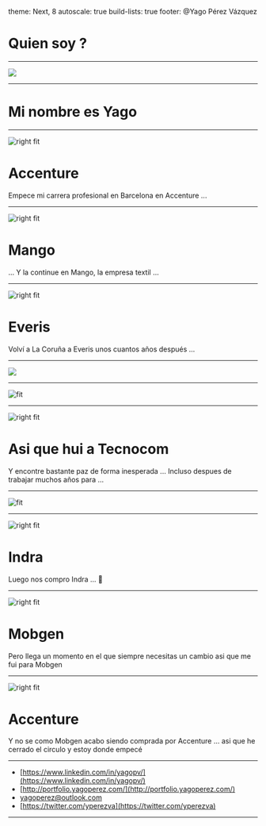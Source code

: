 theme: Next, 8
autoscale: true
build-lists: true
footer: @Yago Pérez Vázquez

# Quien soy ?

---

![](https://media.giphy.com/media/YdsVEhV2jVgvrMZxX3/giphy.gif)

---

# Mi nombre es Yago

---

![right fit](https://www.territorimac.com/wp-content/uploads/2017/08/what-is-accenture.jpg)

# Accenture

Empece mi carrera profesional en Barcelona en Accenture ...

---

![right fit](http://4.bp.blogspot.com/-ndgFUrHRX7s/UlwkWkk1CuI/AAAAAAAAAt0/pyZuValaJhU/s1600/mango-logo.jpg)

# Mango

... Y la continue en Mango, la empresa textil ...

---

![right fit](https://mesadetemporada.com/wp-content/uploads/2018/10/everis-logo.png)

# Everis

Volví a La Coruña a Everis unos cuantos años después ...

---

![](https://media.giphy.com/media/KGVgi2nOVkCoE/giphy.gif)

---

![fit](https://media.giphy.com/media/11ZSwQNWba4YF2/giphy.gif)

---

![right fit](http://forumtic.upc.edu/wp-content/uploads/2016/03/Tecnocom.jpg)

# Asi que hui a Tecnocom

Y encontre bastante paz de forma inesperada ... Incluso despues de trabajar muchos años para ...

---

![fit](https://www.marcasrenombradas.com/wp-content/uploads/2014/08/Inditex-750x421.jpg)

---

![right fit](https://labolsaparaprincipiantes.com/wp-content/uploads/2017/11/indra-logo-680x410.jpg)

# Indra

Luego nos compro Indra ... 💩

---

![right fit](https://pbs.twimg.com/profile_images/938387100038238208/e-V2wJE5_400x400.jpg)

# Mobgen

Pero llega un momento en el que siempre necesitas un cambio asi que me fui para Mobgen

---

![right fit](https://www.territorimac.com/wp-content/uploads/2017/08/what-is-accenture.jpg)

# Accenture

Y no se como Mobgen acabo siendo comprada por Accenture ... asi que he cerrado el circulo y estoy donde empecé

---

- [https://www.linkedin.com/in/yagopv/](https://www.linkedin.com/in/yagopv/)
- [http://portfolio.yagoperez.com/](http://portfolio.yagoperez.com/)
- [yagoperez@outlook.com](mailto:yagoperez@outlook.com)
- [https://twitter.com/yperezva](https://twitter.com/yperezva)

---
